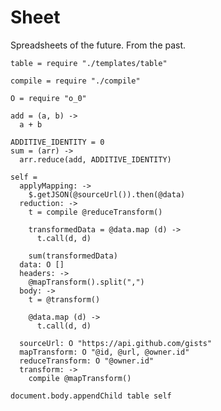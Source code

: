 Sheet
=====

Spreadsheets of the future. From the past.

    table = require "./templates/table"

    compile = require "./compile"

    O = require "o_0"

    add = (a, b) ->
      a + b

    ADDITIVE_IDENTITY = 0
    sum = (arr) ->
      arr.reduce(add, ADDITIVE_IDENTITY)

    self =
      applyMapping: ->
        $.getJSON(@sourceUrl()).then(@data)
      reduction: ->
        t = compile @reduceTransform()

        transformedData = @data.map (d) ->
          t.call(d, d)

        sum(transformedData)
      data: O []
      headers: ->
        @mapTransform().split(",")
      body: ->
        t = @transform()

        @data.map (d) ->
          t.call(d, d)

      sourceUrl: O "https://api.github.com/gists"
      mapTransform: O "@id, @url, @owner.id"
      reduceTransform: O "@owner.id"
      transform: ->
        compile @mapTransform()

    document.body.appendChild table self
